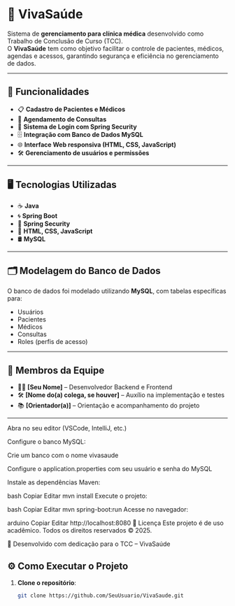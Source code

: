 # 🏥 VivaSaúde

Sistema de **gerenciamento para clínica médica** desenvolvido como Trabalho de Conclusão de Curso (TCC).  
O **VivaSaúde** tem como objetivo facilitar o controle de pacientes, médicos, agendas e acessos, garantindo segurança e eficiência no gerenciamento de dados.

---

## 🚀 Funcionalidades
- 📋 **Cadastro de Pacientes e Médicos**
- 📅 **Agendamento de Consultas**
- 🔐 **Sistema de Login com Spring Security**
- 🗄 **Integração com Banco de Dados MySQL**
- 🌐 **Interface Web responsiva (HTML, CSS, JavaScript)**
- 🛠 **Gerenciamento de usuários e permissões**

---

## 🖥 Tecnologias Utilizadas
- ☕ **Java**
- 🌀 **Spring Boot**
- 🔐 **Spring Security**
- 🎨 **HTML, CSS, JavaScript**
- 🛢 **MySQL**

---

## 🗂 Modelagem do Banco de Dados
O banco de dados foi modelado utilizando **MySQL**, com tabelas específicas para:
- Usuários
- Pacientes
- Médicos
- Consultas
- Roles (perfis de acesso)

---

## 👥 Membros da Equipe
- 👩‍💻 **[Seu Nome]** – Desenvolvedor Backend e Frontend
- 🛠 **[Nome do(a) colega, se houver]** – Auxílio na implementação e testes
- 📚 **[Orientador(a)]** – Orientação e acompanhamento do projeto

---
Abra no seu editor (VSCode, IntelliJ, etc.)

Configure o banco MySQL:

Crie um banco com o nome vivasaude

Configure o application.properties com seu usuário e senha do MySQL

Instale as dependências Maven:

bash
Copiar
Editar
mvn install
Execute o projeto:

bash
Copiar
Editar
mvn spring-boot:run
Acesse no navegador:

arduino
Copiar
Editar
http://localhost:8080
📜 Licença
Este projeto é de uso acadêmico.
Todos os direitos reservados © 2025.

💙 Desenvolvido com dedicação para o TCC – VivaSaúde

## ⚙️ Como Executar o Projeto
1. **Clone o repositório**:
   ```bash
   git clone https://github.com/SeuUsuario/VivaSaude.git
